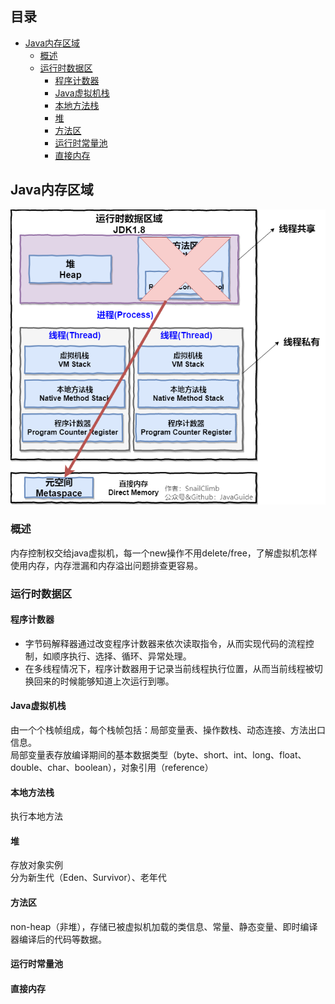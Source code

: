 ## 目录

- [Java内存区域](#Java内存区域)
    - [概述](#概述)
    - [运行时数据区](#运行时数据区)
        - [程序计数器](#程序计数器)
        - [Java虚拟机栈](#Java虚拟机栈)
        - [本地方法栈](#本地方法栈)
        - [堆](#堆)
        - [方法区](#方法区)
        - [运行时常量池](#运行时常量池)
        - [直接内存](#直接内存)

## Java内存区域

![运行时数据区](../picture/jvm/Java运行时数据区域JDK1.8.png)

### 概述

内存控制权交给java虚拟机，每一个new操作不用delete/free，了解虚拟机怎样使用内存，内存泄漏和内存溢出问题排查更容易。

### 运行时数据区

#### 程序计数器

* 字节码解释器通过改变程序计数器来依次读取指令，从而实现代码的流程控制，如顺序执行、选择、循环、异常处理。
* 在多线程情况下，程序计数器用于记录当前线程执行位置，从而当前线程被切换回来的时候能够知道上次运行到哪。

#### Java虚拟机栈

由一个个栈帧组成，每个栈帧包括：局部变量表、操作数栈、动态连接、方法出口信息。  
局部变量表存放编译期间的基本数据类型（byte、short、int、long、float、double、char、boolean），对象引用（reference）  

#### 本地方法栈

执行本地方法

#### 堆

存放对象实例  
分为新生代（Eden、Survivor）、老年代

#### 方法区

non-heap（非堆），存储已被虚拟机加载的类信息、常量、静态变量、即时编译器编译后的代码等数据。

#### 运行时常量池

#### 直接内存